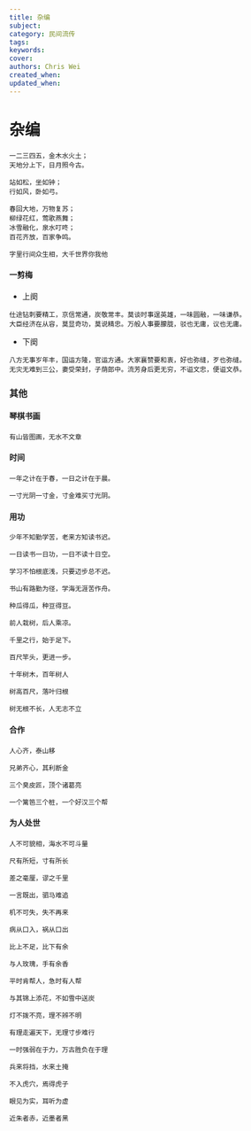 ```yaml
---
title: 杂编
subject: 
category: 民间流传
tags: 
keywords: 
cover: 
authors: Chris Wei
created_when: 
updated_when: 
---
```


# 杂编

```
一二三四五，金木水火土；
天地分上下，日月照今古。
```

```
站如松，坐如钟；
行如风，卧如弓。
```

```
春回大地，万物复苏；
柳绿花红，莺歌燕舞；
冰雪融化，泉水叮咚；
百花齐放，百家争鸣。
```

```
字里行间众生相，大千世界你我他
```

#### 一剪梅

- 上阕

```
仕途钻刺要精工，京信常通，炭敬常丰。莫谈时事逞英雄，一味圆融，一味谦恭。
大臣经济在从容，莫显奇功，莫说精忠。万般人事要朦胧，驳也无庸，议也无庸。
```

- 下阕

```
八方无事岁年丰，国运方隆，官运方通。大家襄赞要和衷，好也弥缝，歹也弥缝。
无灾无难到三公，妻受荣封，子荫郎中。流芳身后更无穷，不谥文忠，便谥文恭。
```

### 其他

#### 琴棋书画

```
有山皆图画，无水不文章
```

#### 时间

```
一年之计在于春，一日之计在于晨。
```

```
一寸光阴一寸金，寸金难买寸光阴。
```

#### 用功

```
少年不知勤学苦，老来方知读书迟。
```

```
一日读书一日功，一日不读十日空。
```

```
学习不怕根底浅，只要迈步总不迟。
```

```
书山有路勤为径，学海无涯苦作舟。
```

```
种瓜得瓜，种豆得豆。
```

```
前人栽树，后人乘凉。
```

```
千里之行，始于足下。
```

```
百尺竿头，更进一步。
```

```
十年树木，百年树人
```

```
树高百尺，落叶归根
```

```
树无根不长，人无志不立
```

#### 合作

```
人心齐，泰山移
```

```
兄弟齐心，其利断金
```

```
三个臭皮匠，顶个诸葛亮
```

```
一个篱笆三个桩，一个好汉三个帮
```


#### 为人处世

```
人不可貌相，海水不可斗量
```

```
尺有所短，寸有所长
```

```
差之毫厘，谬之千里
```

```
一言既出，驷马难追
```

```
机不可失，失不再来
```

```
病从口入，祸从口出
```

```
比上不足，比下有余
```

```
与人玫瑰，手有余香
```

```
平时肯帮人，急时有人帮
```

```
与其锦上添花，不如雪中送炭
```

```
灯不拨不亮，理不辨不明
```

```
有理走遍天下，无理寸步难行
```

```
一时强弱在于力，万古胜负在于理
```

```
兵来将挡，水来土掩
```

```
不入虎穴，焉得虎子
```

```
眼见为实，耳听为虚
```

```
近朱者赤，近墨者黑
```
